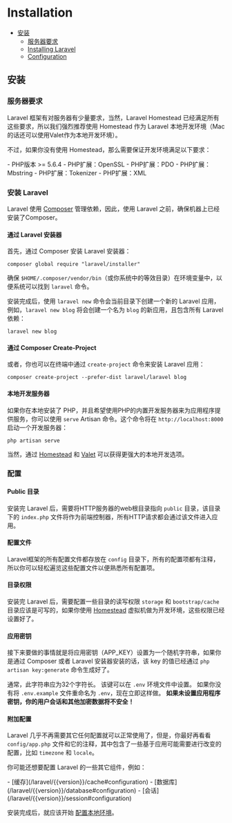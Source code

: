 # Installation

- [安装](#installation)
    - [服务器要求](#server-requirements)
    - [Installing Laravel](#installing-laravel)
    - [Configuration](#configuration)

<a name="installation"></a>
## 安装

<a name="server-requirements"></a>
### 服务器要求

Laravel 框架有对服务器有少量要求，当然，Laravel Homestead 已经满足所有这些要求，所以我们强烈推荐使用 Homestead 作为 Laravel 本地开发环境（Mac的话还可以使用Valet作为本地开发环境）。

不过，如果你没有使用 Homestead，那么需要保证开发环境满足以下要求：

<div class="content-list" markdown="1">
- PHP版本 >= 5.6.4
- PHP扩展：OpenSSL
- PHP扩展：PDO
- PHP扩展：Mbstring
- PHP扩展：Tokenizer
- PHP扩展：XML
</div>

<a name="installing-laravel"></a>
### 安装 Laravel

Laravel 使用 [Composer](http://getcomposer.org) 管理依赖，因此，使用 Laravel 之前，确保机器上已经安装了Composer。

#### 通过 Laravel 安装器

首先，通过 Composer 安装 Laravel 安装器：

    composer global require "laravel/installer"

确保 `$HOME/.composer/vendor/bin`（或你系统中的等效目录）在环境变量中，以便系统可以找到 `laravel` 命令。

安装完成后，使用 `laravel new` 命令会当前目录下创建一个新的 Laravel 应用，例如，`laravel new blog` 将会创建一个名为 `blog` 的新应用，且包含所有  Laravel 依赖：

    laravel new blog

#### 通过 Composer Create-Project

或者，你也可以在终端中通过 `create-project` 命令来安装 Laravel 应用：

    composer create-project --prefer-dist laravel/laravel blog

#### 本地开发服务器

如果你在本地安装了 PHP，并且希望使用PHP的内置开发服务器来为应用程序提供服务，你可以使用 `serve` Artisan 命令。这个命令将在 `http://localhost:8000` 启动一个开发服务器：

    php artisan serve

当然，通过 [Homestead](/laravel/{{version}}/homestead) 和 [Valet](/laravel/{{version}}/valet) 可以获得更强大的本地开发选项。

<a name="configuration"></a>
### 配置

#### Public 目录

安装完 Laravel 后，需要将HTTP服务器的web根目录指向 `public` 目录，该目录下的 `index.php` 文件将作为前端控制器，所有HTTP请求都会通过该文件进入应用。

#### 配置文件

Laravel框架的所有配置文件都存放在 `config` 目录下，所有的配置项都有注释，所以你可以轻松遍览这些配置文件以便熟悉所有配置项。

#### 目录权限

安装完 Laravel 后，需要配置一些目录的读写权限 `storage` 和 `bootstrap/cache` 目录应该是可写的，如果你使用 [Homestead](/laravel/{{version}}/homestead) 虚拟机做为开发环境，这些权限已经设置好了。

#### 应用密钥

接下来要做的事情就是将应用密钥（APP_KEY）设置为一个随机字符串，如果你是通过 Composer 或者 Laravel 安装器安装的话，该 key 的值已经通过 `php artisan key:generate` 命令生成好了。

通常，此字符串应为32个字符长。 该键可以在 `.env` 环境文件中设置。 如果你没有将 `.env.example` 文件重命名为 `.env`，现在立即这样做。 **如果未设置应用程序密钥，你的用户会话和其他加密数据将不安全！**

#### 附加配置
Laravel 几乎不再需要其它任何配置就可以正常使用了，但是，你最好再看看 `config/app.php` 文件和它的注释，其中包含了一些基于应用可能需要进行改变的配置，比如 `timezone` 和 `locale`。

你可能还想要配置 Laravel 的一些其它组件，例如：

<div class="content-list" markdown="1">
- [缓存](/laravel/{{version}}/cache#configuration)
- [数据库](/laravel/{{version}}/database#configuration)
- [会话](/laravel/{{version}}/session#configuration)
</div>

安装完成后，就应该开始 [配置本地环境](/laravel/{{version}}/configuration#environment-configuration)。
